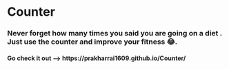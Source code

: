 # Counter
<h3>Never forget how many times you said you are going on a diet . Just use the counter and improve your fitness 😂.</h3>

<h4>Go check it out --> https://prakharrai1609.github.io/Counter/</h4>
